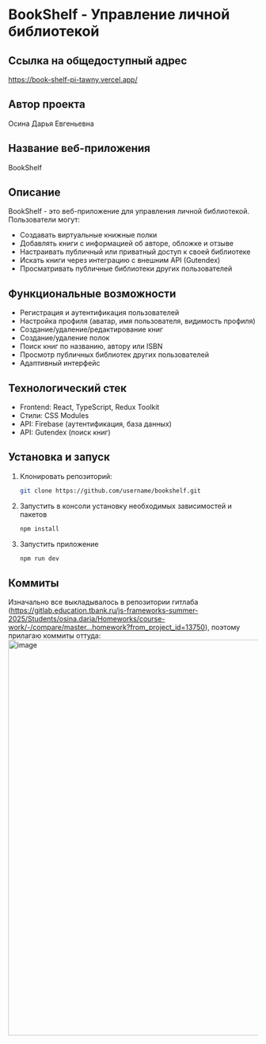 # BookShelf - Управление личной библиотекой
## Ссылка на общедоступный адрес
https://book-shelf-pi-tawny.vercel.app/

## Автор проекта
Осина Дарья Евгеньевна

## Название веб-приложения
BookShelf

## Описание
BookShelf - это веб-приложение для управления личной библиотекой. Пользователи могут:
- Создавать виртуальные книжные полки
- Добавлять книги с информацией об авторе, обложке и отзыве
- Настраивать публичный или приватный доступ к своей библиотеке
- Искать книги через интеграцию с внешним API (Gutendex)
- Просматривать публичные библиотеки других пользователей

## Функциональные возможности
- Регистрация и аутентификация пользователей
- Настройка профиля (аватар, имя пользователя, видимость профиля)
- Создание/удаление/редактирование книг
- Создание/удаление полок
- Поиск книг по названию, автору или ISBN
- Просмотр публичных библиотек других пользователей
- Адаптивный интерфейс

## Технологический стек
- Frontend: React, TypeScript, Redux Toolkit
- Стили: CSS Modules
- API: Firebase (аутентификация, база данных)
- API: Gutendex (поиск книг)

## Установка и запуск
1. Клонировать репозиторий:
   ```bash
   git clone https://github.com/username/bookshelf.git
   ```
2. Запустить в консоли установку необходимых зависимостей и пакетов
   ```bash
   npm install
   ```
3. Запустить приложение
   ```bash
   npm run dev
   ```


## Коммиты
Изначально все выкладывалось в репозитории гитлаба (https://gitlab.education.tbank.ru/js-frameworks-summer-2025/Students/osina.daria/Homeworks/course-work/-/compare/master...homework?from_project_id=13750), поэтому прилагаю коммиты оттуда:
<img width="900" height="800" alt="image" src="https://github.com/user-attachments/assets/8caa3e0d-8af2-402b-9de0-1d5610a5c05f" />

